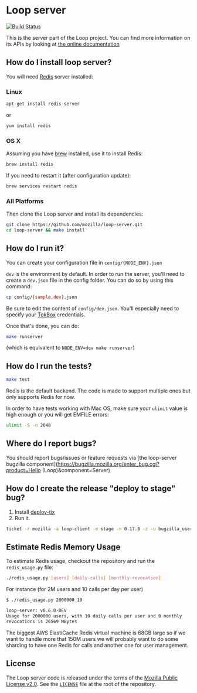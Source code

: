 # Loop server

[![Build Status](https://travis-ci.org/mozilla-services/loop-server.svg?branch=master)](https://travis-ci.org/mozilla-services/loop-server)

This is the server part of the Loop project. You can find more information on
its APIs by looking at [the online documentation](https://docs.services.mozilla.com/loop/)

## How do I install loop server?

You will need [Redis](http://redis.io/) server installed:

### Linux

```sh
apt-get install redis-server
```

or

```sh
yum install redis
```

### OS X

Assuming you have [brew](http://brew.sh/) installed, use it to install Redis:

```sh
brew install redis
```

If you need to restart it (after configuration update):

```sh
brew services restart redis
```

### All Platforms

Then clone the Loop server and install its dependencies:

```sh
git clone https://github.com/mozilla/loop-server.git
cd loop-server && make install
```

## How do I run it?

You can create your configuration file in `config/{NODE_ENV}.json`

`dev` is the environment by default. In order to run the server, you'll need to
create a `dev.json` file in the config folder. You can do so by using this
command:

```sh
cp config/{sample,dev}.json
```

Be sure to edit the content of `config/dev.json`. You'll especially need to
specify your [TokBox](http://tokbox.com/) credentials.

Once that's done, you can do:

```sh
make runserver
```

(which is equivalent to `NODE_ENV=dev make runserver`)

## How do I run the tests?

```sh
make test
```

Redis is the default backend. The code is made to support multiple ones but
only supports Redis for now.

In order to have tests working with Mac OS, make sure your `ulimit`
value is high enough or you will get EMFILE errors:

```sh
ulimit -S -n 2048
```

## Where do I report bugs?

You should report bugs/issues or feature requests via [the loop-server bugzilla
component](https://bugzilla.mozilla.org/enter_bug.cgi?product=Hello (Loop)&component=Server)

## How do I create the release "deploy to stage" bug?

1. Install [deploy-tix](https://github.com/rpappalax/deploy-tix)
2. Run it.

```sh
ticket -r mozilla -a loop-client -e stage -n 0.17.8 -z -u bugzilla_username -p bugzilla_password
```

## Estimate Redis Memory Usage

To estimate Redis usage, checkout the repository and run the `redis_usage.py`
file:

```sh
./redis_usage.py [users] [daily-calls] [monthly-revocation]
```

For instance (for 2M users and 10 calls per day per user)

```sh
$ ./redis_usage.py 2000000 10

loop-server: v0.6.0-DEV
Usage for 2000000 users, with 10 daily calls per user and 0 monthly
revocations is 26569 MBytes
```

The biggest AWS ElastiCache Redis virtual machine is 68GB large so if we want
to handle more that 150M users we will probably want to do some sharding to
have one Redis for calls and another one for user management.

## License

The Loop server code is released under the terms of the
[Mozilla Public License v2.0](http://www.mozilla.org/MPL/2.0/). See the
[`LICENSE`](LICENSE) file at the root of the repository.
